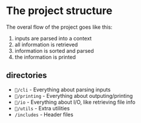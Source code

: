 # The project structure

The overal flow of the project goes like this:
1. inputs are parsed into a context
2. all information is retrieved
3. information is sorted and parsed
4. the information is printed

## directories
 - `/cli` - Everything about parsing inputs
 - `/printing` - Everything about outputing/printing
 - `/io` - Everything about I/O, like retrieving file info
 - `/utils` - Extra utilities
 - `/includes` - Header files
